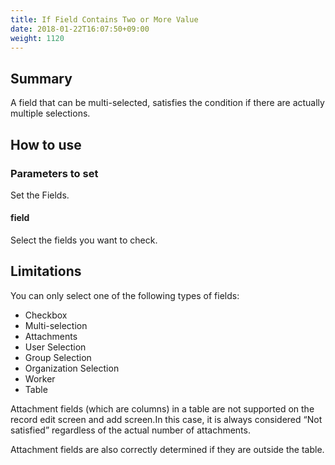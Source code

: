 ```yaml
---
title: If Field Contains Two or More Value
date: 2018-01-22T16:07:50+09:00
weight: 1120
---
```

## Summary

A field that can be multi-selected, satisfies the condition if there are actually multiple selections.

## How to use

### Parameters to set

Set the Fields.

#### field

Select the fields you want to check.

## Limitations

You can only select one of the following types of fields:

-	Checkbox
-	Multi-selection
-	Attachments
-	User Selection
-	Group Selection
-	Organization Selection
-	Worker
-	Table

Attachment fields (which are columns) in a table are not supported on the record edit screen and add screen.In this case, it is always considered “Not satisfied” regardless of the actual number of attachments.

Attachment fields are also correctly determined if they are outside the table.
